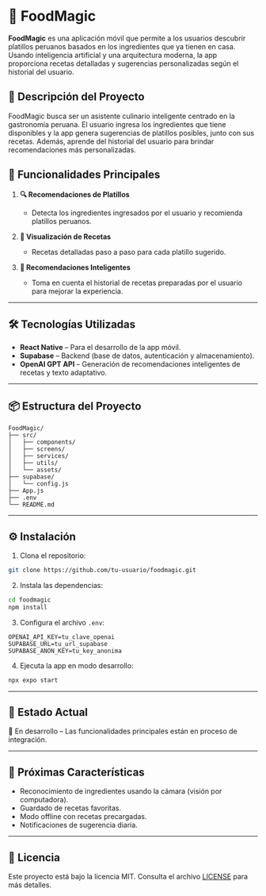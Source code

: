 # 🍲 FoodMagic

**FoodMagic** es una aplicación móvil que permite a los usuarios descubrir platillos peruanos basados en los ingredientes que ya tienen en casa. Usando inteligencia artificial y una arquitectura moderna, la app proporciona recetas detalladas y sugerencias personalizadas según el historial del usuario.

## 🧠 Descripción del Proyecto

FoodMagic busca ser un asistente culinario inteligente centrado en la gastronomía peruana. El usuario ingresa los ingredientes que tiene disponibles y la app genera sugerencias de platillos posibles, junto con sus recetas. Además, aprende del historial del usuario para brindar recomendaciones más personalizadas.

## 🚀 Funcionalidades Principales

1. **🔍 Recomendaciones de Platillos**

   * Detecta los ingredientes ingresados por el usuario y recomienda platillos peruanos.

2. **📖 Visualización de Recetas**

   * Recetas detalladas paso a paso para cada platillo sugerido.

3. **🧠 Recomendaciones Inteligentes**

   * Toma en cuenta el historial de recetas preparadas por el usuario para mejorar la experiencia.

---

## 🛠️ Tecnologías Utilizadas

* **React Native** – Para el desarrollo de la app móvil.
* **Supabase** – Backend (base de datos, autenticación y almacenamiento).
* **OpenAI GPT API** – Generación de recomendaciones inteligentes de recetas y texto adaptativo.

---

## 📦 Estructura del Proyecto

```
FoodMagic/
├── src/
│   ├── components/
│   ├── screens/
│   ├── services/
│   ├── utils/
│   └── assets/
├── supabase/
│   └── config.js
├── App.js
├── .env
└── README.md
```

---

## ⚙️ Instalación

1. Clona el repositorio:

```bash
git clone https://github.com/tu-usuario/foodmagic.git
```

2. Instala las dependencias:

```bash
cd foodmagic
npm install
```

3. Configura el archivo `.env`:

```
OPENAI_API_KEY=tu_clave_openai
SUPABASE_URL=tu_url_supabase
SUPABASE_ANON_KEY=tu_key_anonima
```

4. Ejecuta la app en modo desarrollo:

```bash
npx expo start
```

---

## 🧪 Estado Actual

🚧 En desarrollo – Las funcionalidades principales están en proceso de integración.

---

## 🌟 Próximas Características

* Reconocimiento de ingredientes usando la cámara (visión por computadora).
* Guardado de recetas favoritas.
* Modo offline con recetas precargadas.
* Notificaciones de sugerencia diaria.

---

## 📄 Licencia

Este proyecto está bajo la licencia MIT. Consulta el archivo [LICENSE](./LICENSE) para más detalles.
